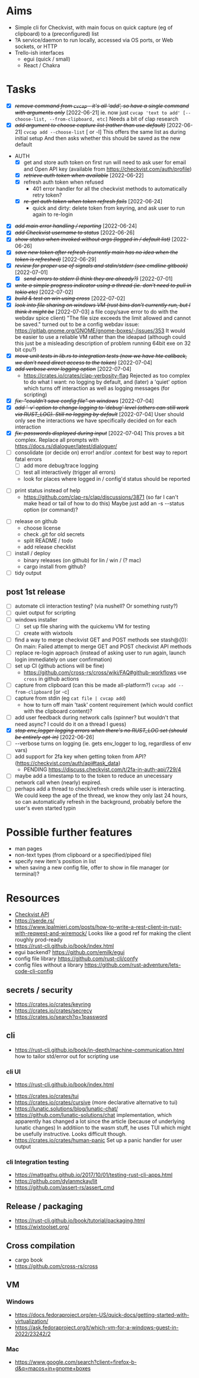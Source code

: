 # Aims
* Simple cli for Checkvist, with main focus on quick capture (eg of clipboard) to a (preconfigured) list
* ?A service/daemon to run locally, accessed via OS ports, or Web sockets, or HTTP 
* Trello-ish interfaces
  + egui (quick / small)
  + React / Chakra 

# Tasks
* [X] ~~*remove command from `cvcap` - it's all 'add', so have a single command with arguments only*~~ [2022-06-21]
      ie. now just `cvcap 'text to add' [--choose-list, --from-clipboard, etc]`
      Needs a bit of clap research
* [X] ~~*add argument to choose capture list (rather than use default)*~~ [2022-06-21]
      `cvcap add --choose-list` [ or -l]
      This offers the same list as during initial setup
      And then asks whether this should be saved as the new default

* AUTH
  * [x] get and store auth token on first run
    will need to ask user for email and Open API key (available from https://checkvist.com/auth/profile)
  * [X] ~~*retrieve auth token when available*~~ [2022-06-22]
  * [x] refresh auth token when refused
    - 401 error handler for all the checkvist methods to automatically retry token?
  * [X] ~~*re-get auth token when token refresh fails*~~ [2022-06-24]
      - quick and dirty: delete token from keyring, and ask user to run again to re-login
* [X] ~~*add main error handling / reporting*~~ [2022-06-24]
* [X] ~~*add Checkvist username to status*~~ [2022-06-26]
* [X] ~~*show status when invoked without args (logged in / default list)*~~ [2022-06-26]
* [X] ~~*save new token after refresh (currently main has no idea when the token is refreshed)*~~ [2022-06-29]
* [X] ~~*review for proper use of signals and stdin/stderr (see cmdline gitbook)*~~ [2022-07-01]
  * [X] ~~*send errors to stderr (I think they are already?)*~~ [2022-07-01]
* [X] ~~*write a simple progress indicator using a thread (ie. don't need to pull in tokio etc)*~~ [2022-07-02]
* [X] ~~*build & test on win using cross*~~ [2022-07-02]
* [X] ~~*look into file sharing on windows VM (rust bins don't currently run, but I think it might be*~~ [2022-07-03] 
      a file copy/save error to do with the webdav spice client)
      "The file size exceeds the limit allowed and cannot be saved."
      turned out to be a config webdav issue: https://gitlab.gnome.org/GNOME/gnome-boxes/-/issues/353
      It would be easier to use a reliable VM rather than the ideapad
      (although could this just be a misleading description of problem running 64bit exe on 32 bit cpu?)
* [X] ~~*move unit tests in lib.rs to integration tests (now we have hte callback, we don't need direct access to the token)*~~ [2022-07-04]
* [X] ~~*add verbose error logging option*~~ [2022-07-04]
  * https://crates.io/crates/clap-verbosity-flag
    Rejected as too complex to do what I want: no logging by default, and (later) a 'quiet' option which turns off interaction
     as well as logging messages (for scripting)
* [X] ~~*fix: "couldn't save config file" on windows*~~ [2022-07-04]
* [X] ~~*add '-v' option to change logging to 'debug' level (others can still work via RUST_LOG). Still no logging by default*~~ [2022-07-04] 
      User should only see the interactions we have specifically decided on for each interaction
* [X] ~~*fix: passwords displayed during input*~~ [2022-07-04]
      This proves a bit complex. Replace all prompts with https://docs.rs/dialoguer/latest/dialoguer/
* [ ] consolidate (or decide on) error! and/or .context for best way to report fatal errors
   * [ ] add more debug/trace logging 
   * [ ] test all interactively (trigger all errors)
   * look for places where logged in / config'd status should be reported
- [ ] print status instead of help
  *  https://github.com/clap-rs/clap/discussions/3871
     (so far I can't make head or tail of how to do this)
     Maybe just add an -s --status option (or command)?
* [ ] release on github
  * choose license 
  * check .git for old secrets
  * split README / todo
  * add release checklist
* [ ] install / deploy
  * binary releases (on github) for lin / win / (? mac)
  * cargo install from github?
* [ ] tidy output

## post 1st release
* [ ] automate cli interaction testing? (via nushell? Or something rusty?)
* [ ] quiet output for scripting
* [ ] windows installer
  * [ ] set up file sharing with the quickemu VM for testing
  * [ ] create with wixtools
* [ ] find a way to merge checkvist GET and POST methods
   see stash@{0}: On main: Failed attempt to merge GET and POST checkvist API methods
* [ ] replace re-login approach (instead of asking user to run again, launch login immediately on user confirmation)
* [ ] set up CI (github actions will be fine)
    * https://github.com/cross-rs/cross/wiki/FAQ#github-workflows 
      use `cross` in github actions
* [ ] capture from clipboard (can this be made all-platform?) `cvcap add --from-clipboard` [or -c]
* [ ] capture from stdin (eg `cat file | cvcap add`)
  - how to turn off main 'task' content requirement (which would conflict with the clipboard content)?
* [ ] add user feedback during network calls (spinner? but wouldn't that need async? I could do it on a thread I guess)
* [X] ~~*stop env_logger logging errors when there's no RUST_LOG set (should be entirely opt-in)*~~ [2022-06-26]
* [ ] --verbose turns on logging (ie. gets env_logger to log, regardless of env vars)
* [ ] add support for 2fa key  when getting token from API? (https://checkvist.com/auth/api#task_data)
  * PENDING https://discuss.checkvist.com/t/2fa-in-auth-api/729/4
* [ ] maybe add a timestamp to to the token to reduce an unecessary network call when (nearly) expired.
* [ ] perhaps add a thread to check/refresh creds while user is interacting. We could keep the age of the
  thread, we know they only last 24 hours, so can automatically refresh in the background, probably before 
  the user's even started typin

# Possible further features
* man pages
* non-text types (from clipboard or a specified/piped file)
* specify new item's position in list
* when saving a new config file, offer to show in file manager (or terminal)?

# Resources
* [Checkvist API](https://checkvist.com/auth/api)
* https://serde.rs/
* https://www.lpalmieri.com/posts/how-to-write-a-rest-client-in-rust-with-reqwest-and-wiremock/
  Looks like a good ref for making the client roughly prod-ready
* https://rust-cli.github.io/book/index.html
* egui backend? https://github.com/emilk/egui
* config file library https://github.com/rust-cli/confy
* config files without a library https://github.com/rust-adventure/lets-code-cli-config

## secrets / security
* https://crates.io/crates/keyring     
* https://crates.io/crates/secrecy
* https://crates.io/search?q=1password

## cli 
* https://rust-cli.github.io/book/in-depth/machine-communication.html 
  how to tailor std/error out for scripting use

### cli UI
+ https://rust-cli.github.io/book/index.html
* https://crates.io/crates/tui
* https://crates.io/crates/cursive
  (more declarative alternative to tui)
* https://lunatic.solutions/blog/lunatic-chat/
* https://github.com/lunatic-solutions/chat implementation, which apparently has changed a lot since the article (because of underlying lunatic changes)
  In additiion to the wasm stuff, he uses TUI which might be usefully instructive. Looks difficult though.
* https://crates.io/crates/human-panic
  Set up a panic handler for user  output 

### cli Integration testing
* https://mattgathu.github.io/2017/10/01/testing-rust-cli-apps.html
* https://github.com/dylanmckay/lit
* https://github.com/assert-rs/assert_cmd

## Release / packaging
* https://rust-cli.github.io/book/tutorial/packaging.html
* https://wixtoolset.org/

## Cross compilation
* cargo book
* https://github.com/cross-rs/cross



## VM
### Windows 
* https://docs.fedoraproject.org/en-US/quick-docs/getting-started-with-virtualization/ 
* https://ask.fedoraproject.org/t/which-vm-for-a-windows-guest-in-2022/23242/2
### Mac
* https://www.google.com/search?client=firefox-b-d&q=macos+in+gnome+boxes
